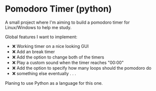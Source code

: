 # Pomodoro Timer (python)

A small project where I'm aiming to build a pomodoro timer for Linux/Windows to help me study.

Global features I want to implement:

- ❌ Working timer on a nice looking GUI
- ❌ Add an break timer
- ❌ Add the option to change both of the timers
- ❌ Play a custom sound when the timer reaches "00:00"
- ❌ Add the option to specify how many loops should the pomodoro do
- ❌ something else eventually . . .

Planing to use Python as a language for this one.
